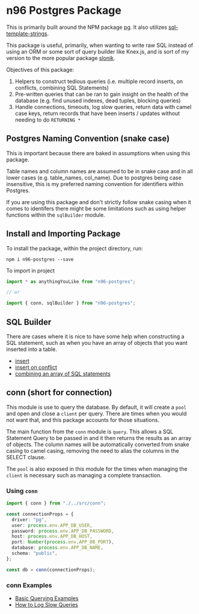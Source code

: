 # n96 Postgres Package

This is primarily built around the NPM package [pg](https://www.npmjs.com/package/pg). It also utilizes [sql-template-strings](https://www.npmjs.com/package/sql-template-strings).

This package is useful, primarily, when wanting to write raw SQL instead of using an ORM or some sort of query builder like Knex.js, and is sort of my version to the more popular package [slonik](https://www.npmjs.com/package/slonik).

Objectives of this package:

1. Helpers to construct tedious queries (i.e. multiple record inserts, on conflicts, combining SQL Statements)
2. Pre-written queries that can be ran to gain insight on the health of the database (e.g. find unused indexes, dead tuples, blocking queries)
3. Handle connections, timeouts, log slow queries, return data with camel case keys, return records that have been inserts / updates without needing to do `RETURNING *`

## Postgres Naming Convention (snake case)

This is important because there are baked in assumptions when using this package.

Table names and column names are assumed to be in snake case and in all lower cases (e.g. table_names, col_name). Due to postgres being case insensitive, this is my preferred naming convention for identifiers within Postgres.

If you are using this package and don't strictly follow snake casing when it comes to identifers there might be some limitations such as using helper functions within the `sqlBuilder` module.

## Install and Importing Package

To install the package, within the project directory, run:

```terminal
npm i n96-postgres --save
```

To import in project

```typescript
import * as anythingYouLike from "n96-postgres";

// or

import { conn, sqlBuilder } from "n96-postgres";
```

## SQL Builder

There are cases where it is nice to have some help when constructing a SQL statement, such as when you have an array of objects that you want inserted into a table.

- [insert](./docs/sql-builder/insert.md)
- [insert on conflict](./docs/sql-builder/insert-on-conflict.md)
- [combining an array of SQL statements](./docs/sql-builder/combine.md)

## conn (short for connection)

This module is use to query the database. By default, it will create a `pool` and open and close a `client` per query. There are times when you would not want that, and this package accounts for those situations.

The main function from the `conn` module is `query`. This allows a SQL Statement Query to be passed in and it then returns the results as an array of objects. The column names will be automatically converted from snake casing to camel casing, removing the need to alias the columns in the SELECT clause.

The `pool` is also exposed in this module for the times when managing the `client` is necessary such as managing a complete transaction.

### Using `conn`

```TypeScript
import { conn } from "./../src/conn";

const connectionProps = {
  driver: "pg",
  user: process.env.APP_DB_USER,
  password: process.env.APP_DB_PASSWORD,
  host: process.env.APP_DB_HOST,
  port: Number(process.env.APP_DB_PORT),
  database: process.env.APP_DB_NAME,
  schema: "public",
};

const db = conn(connectionProps);
```

### conn Examples

- [Basic Querying Examples](./docs/conn/basic-querying-examples.md)
- [How to Log Slow Queries](./docs/conn/how-to-log-slow-queries.md)
